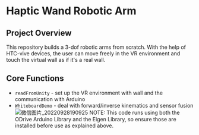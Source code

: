 # Haptic Wand Robotic Arm
## Project Overview
This repository builds a 3-dof robotic arms from scratch. With the help of HTC-vive devices, the user can move freely in the VR environment and touch the virtual wall as if it's a real wall.

## Core Functions
- `readFromUnity` - set up the VR environment with wall and the communication with Arduino
- `WhiteboardDemo` - deal with forward/inverse kinematics and sensor fusion
![微信图片_20220928190925](https://user-images.githubusercontent.com/85860671/192868311-8eade77b-f3fc-491f-a0eb-82c5af31082f.jpg)
NOTE: This code runs using both the ODrive Arduino Library and the Eigen Library, so ensure those are installed before use as explained above.
